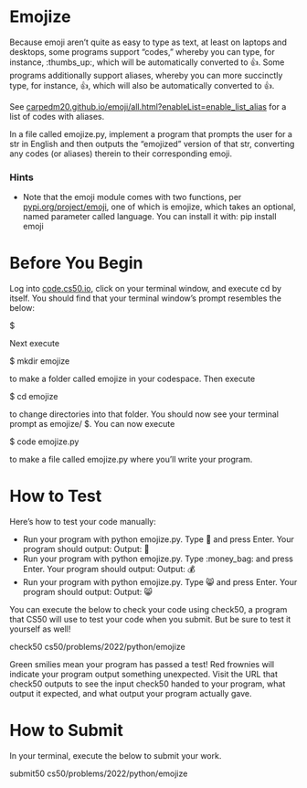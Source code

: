 # Emojize

Because emoji aren’t quite as easy to type as text, at least on laptops and desktops, some programs support “codes,” whereby you can type, for instance, :thumbs_up:, which will be automatically converted to 👍. Some programs additionally support aliases, whereby you can more succinctly type, for instance, :thumbsup:, which will also be automatically converted to 👍.

See [carpedm20.github.io/emoji/all.html?enableList=enable_list_alias](https://carpedm20.github.io/emoji/all.html?enableList=enable_list_alias) for a list of codes with aliases.

In a file called emojize.py, implement a program that prompts the user for a str in English and then outputs the “emojized” version of that str, converting any codes (or aliases) therein to their corresponding emoji.

### Hints

* Note that the emoji module comes with two functions, per [pypi.org/project/emoji](https://pypi.org/project/emoji/), one of which is emojize, which takes an optional, named parameter called language. You can install it with:
pip install emoji

# Before You Begin
Log into [code.cs50.io](https://code.cs50.io/), click on your terminal window, and execute cd by itself. You should find that your terminal window’s prompt resembles the below:

$

Next execute

$ mkdir emojize

to make a folder called emojize in your codespace.
Then execute

$ cd emojize

to change directories into that folder. You should now see your terminal prompt as emojize/ $. You can now execute

$ code emojize.py

to make a file called emojize.py where you’ll write your program.

# How to Test

Here’s how to test your code manually:

* Run your program with python emojize.py. Type :1st_place_medal: and press Enter. Your program should output:
Output: 🥇
* Run your program with python emojize.py. Type :money_bag: and press Enter. Your program should output:
Output: 💰
* Run your program with python emojize.py. Type :smile_cat: and press Enter. Your program should output:
Output: 😸

You can execute the below to check your code using check50, a program that CS50 will use to test your code when you submit. But be sure to test it yourself as well!

check50 cs50/problems/2022/python/emojize

Green smilies mean your program has passed a test! Red frownies will indicate your program output something unexpected. Visit the URL that check50 outputs to see the input check50 handed to your program, what output it expected, and what output your program actually gave.

# How to Submit

In your terminal, execute the below to submit your work.

submit50 cs50/problems/2022/python/emojize
